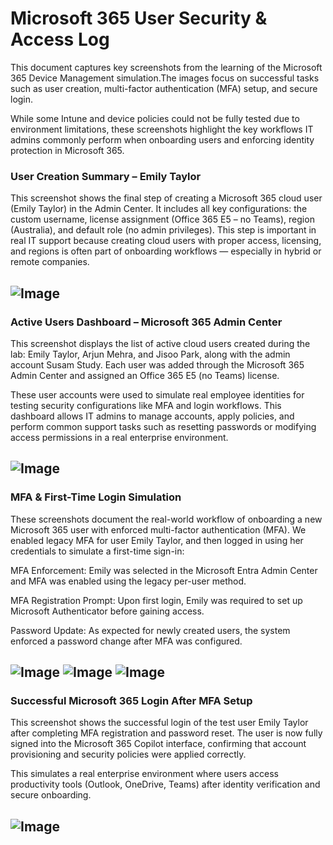 # Microsoft 365 User Security & Access Log

This document captures key screenshots from the learning of the Microsoft 365 Device Management simulation.The images focus on successful tasks such as user creation, multi-factor authentication (MFA) setup, and secure login.

While some Intune and device policies could not be fully tested due to environment limitations, these screenshots highlight the key workflows IT admins commonly perform when onboarding users and enforcing identity protection in Microsoft 365.

### **User Creation Summary – Emily Taylor**
This screenshot shows the final step of creating a Microsoft 365 cloud user (Emily Taylor) in the Admin Center. It includes all key configurations: the custom username, license assignment (Office 365 E5 – no Teams), region (Australia), and default role (no admin privileges).
This step is important in real IT support because creating cloud users with proper access, licensing, and regions is often part of onboarding workflows — especially in hybrid or remote companies.

![Image](https://github.com/user-attachments/assets/fc6f44b7-7362-44a8-ad51-3d6a672ddbd5)
---

### **Active Users Dashboard – Microsoft 365 Admin Center**
This screenshot displays the list of active cloud users created during the lab: Emily Taylor, Arjun Mehra, and Jisoo Park, along with the admin account Susam Study. Each user was added through the Microsoft 365 Admin Center and assigned an Office 365 E5 (no Teams) license.

These user accounts were used to simulate real employee identities for testing security configurations like MFA and login workflows. This dashboard allows IT admins to manage accounts, apply policies, and perform common support tasks such as resetting passwords or modifying access permissions in a real enterprise environment.

![Image](https://github.com/user-attachments/assets/b3bb1f50-0ffd-4333-8e15-46a923d2f9b1)
---

### **MFA & First-Time Login Simulation**
These screenshots document the real-world workflow of onboarding a new Microsoft 365 user with enforced multi-factor authentication (MFA).
We enabled legacy MFA for user Emily Taylor, and then logged in using her credentials to simulate a first-time sign-in:

MFA Enforcement: Emily was selected in the Microsoft Entra Admin Center and MFA was enabled using the legacy per-user method.

MFA Registration Prompt: Upon first login, Emily was required to set up Microsoft Authenticator before gaining access.

Password Update: As expected for newly created users, the system enforced a password change after MFA was configured.

![Image](https://github.com/user-attachments/assets/4345d93b-bb64-4f7f-9ed2-e35d185574d1)
![Image](https://github.com/user-attachments/assets/28c9e4a4-ab08-42e1-967c-149260e6e291)
![Image](https://github.com/user-attachments/assets/b515a10c-76e3-4018-97cd-90890ec5e47c)
---

### **Successful Microsoft 365 Login After MFA Setup**

This screenshot shows the successful login of the test user Emily Taylor after completing MFA registration and password reset. The user is now fully signed into the Microsoft 365 Copilot interface, confirming that account provisioning and security policies were applied correctly.

This simulates a real enterprise environment where users access productivity tools (Outlook, OneDrive, Teams) after identity verification and secure onboarding.

![Image](https://github.com/user-attachments/assets/3a313b07-2341-4695-827f-c0659e46894e)
---














